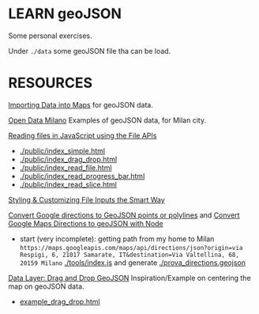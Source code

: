# LEARN geoJSON #

Some personal exercises.

Under `./data` some geoJSON file tha can be load.

# RESOURCES #

[Importing Data into Maps](https://developers.google.com/maps/documentation/javascript/importing_data) for geoJSON data.

[Open Data Milano](https://github.com/abahgat/opendata-milano) Examples of geoJSON data, for Milan city.

[Reading files in JavaScript using the File APIs](https://www.html5rocks.com/en/tutorials/file/dndfiles/)

* [./public/index_simple.html](./public/index_simple.html)
* [./public/index_drag_drop.html](./public/index_drag_drop.html)
* [./public/index_read_file.html](./public/index_read_file.html)
* [./public/index_read_progress_bar.html](./public/index_read_progress_bar.html)
* [./public/index_read_slice.html](./public/index_read_slice.html)

[Styling & Customizing File Inputs the Smart Way](https://tympanus.net/codrops/2015/09/15/styling-customizing-file-inputs-smart-way/)

[Convert Google directions to GeoJSON points or polylines](http://zevross.com/blog/2014/09/23/convert-google-directions-to-geojson-points-or-polylines/) and [Convert Google Maps Directions to geoJSON with Node](http://winstonhearn.com/gmaps-to-geojson/)

* start (very incomplete): getting path from my home to Milan 
`https://maps.googleapis.com/maps/api/directions/json?origin=via Respigi, 6, 21017 Samarate, IT&destination=Via Valtellina, 68, 20159 Milano` [./tools/index.js](./tools/index.js) and generate [./prova_directions.geojson](./test_path.geojson)

[Data Layer: Drag and Drop GeoJSON](https://developers.google.com/maps/documentation/javascript/examples/layer-data-dragndrop) Inspiration/Example on centering the map on geoJSON data.

* [example_drag_drop.html](./public/example_drag_drop.html)

